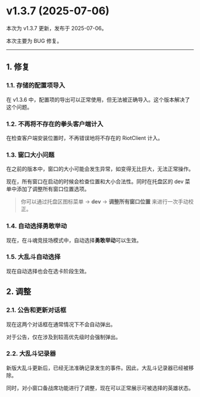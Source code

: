 # v1.3.7 (2025-07-06)

本次为 v1.3.7 更新，发布于 2025-07-06。

本次主要为 BUG 修复。

---

## 1. 修复

### 1.1. 存储的配置项导入

在 v1.3.6 中，配置项的导出可以正常使用，但无法被正确导入。这个版本解决了这个问题。

### 1.2. 不再将不存在的拳头客户端计入

在检查客户端安装位置时，不再错误地将不存在的 RiotClient 计入。

### 1.3. 窗口大小问题

在之前的版本中，窗口的大小可能会发生异常，如变得无比巨大，无法正常操作。

现在，所有窗口在启动的时候会检查位置和大小合法性。同时在托盘区的 dev 菜单中添加了调整所有窗口位置选项。

> 你可以通过托盘区图标菜单 -> **dev** -> **调整所有窗口位置** 来进行一次手动校正。

### 1.4. 自动选择勇敢举动

现在，在斗魂竞技场模式中，自动选择**勇敢举动**可以生效。

### 1.5. 大乱斗自动选择

现在自动选择也会在选卡阶段生效。

## 2. 调整

### 2.1. 公告和更新对话框

现在这两个对话框在通常情况下不会自动弹出。

对于公告，仅在涉及到较高优先级时会强制弹出。

### 2.2. 大乱斗记录器

新版大乱斗更新后，已经无法准确记录发生的事件。因此，大乱斗记录器已经被移除。

同时，对小窗口备战席功能进行了调整，现在可以正常展示可被选择的英雄状态。
